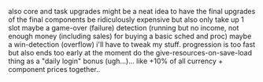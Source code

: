 also core and task upgrades
might be a neat idea to have the final upgrades of the final components be ridiculously expensive but also only take up 1 slot
maybe a game-over (failure) detection (running but no income, not enough money (including sales) for buying a basic sched and proc)
maybe a win-detection (overflow)
i'll have to tweak my stuff. progression is too fast but also ends too early at the moment
do the give-resources-on-save-load thing as a "daily login" bonus (ugh...)... like +10% of all currency + component prices together..